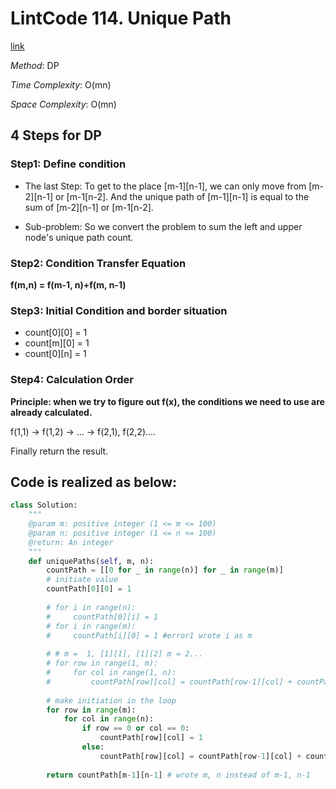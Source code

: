 # LintCode 114. Unique Path
[link](https://www.lintcode.com/problem/unique-paths/description)

*Method*: DP

*Time Complexity*: O(mn)

*Space Complexity*: O(mn)

## 4 Steps for DP
### Step1: Define condition
* The last Step:
To get to the place [m-1][n-1], we can only move from [m-2][n-1] or [m-1[n-2].
And the unique path of [m-1][n-1] is equal to the sum of [m-2][n-1] or [m-1[n-2].

* Sub-problem:
So we convert the problem to sum the left and upper node's unique path count.

### Step2: Condition Transfer Equation
   **f(m,n) = f(m-1, n)+f(m, n-1)**

### Step3: Initial Condition and border situation
* count[0][0] = 1
* count[m][0] = 1
* count[0][n] = 1

### Step4: Calculation Order
**Principle: when we try to figure out f(x), the conditions we need to use are already calculated.**

f(1,1) -> f(1,2) -> ... -> f(2,1), f(2,2)....

Finally return the result.

## Code is realized as below:
```python
class Solution:
    """
    @param m: positive integer (1 <= m <= 100)
    @param n: positive integer (1 <= n <= 100)
    @return: An integer
    """
    def uniquePaths(self, m, n):
        countPath = [[0 for _ in range(n)] for _ in range(m)]
        # initiate value
        countPath[0][0] = 1
        
        # for i in range(n):
        #     countPath[0][i] = 1
        # for i in range(m):
        #     countPath[i][0] = 1 #error1 wrote i as m
            
        # # m =  1, [1][1], [1][2] m = 2...
        # for row in range(1, m):
        #     for col in range(1, n):
        #         countPath[row][col] = countPath[row-1][col] + countPath[row][col-1]
        
        # make initiation in the loop
        for row in range(m):
            for col in range(n):
                if row == 0 or col == 0:
                    countPath[row][col] = 1
                else:
                    countPath[row][col] = countPath[row-1][col] + countPath[row][col-1]
        
        return countPath[m-1][n-1] # wrote m, n instead of m-1, n-1
```
